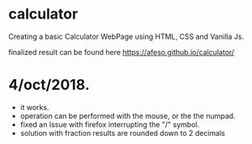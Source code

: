 # calculator
Creating a basic Calculator WebPage using HTML, CSS and Vanilla Js.

finalized result can be found here https://afeso.github.io/calculator/

# 4/oct/2018.
* it works.
* operation can be performed with the mouse, or the the numpad.
* fixed an Issue with firefox interrupting the "/" symbol.
* solution with fraction results are rounded down to 2 decimals
